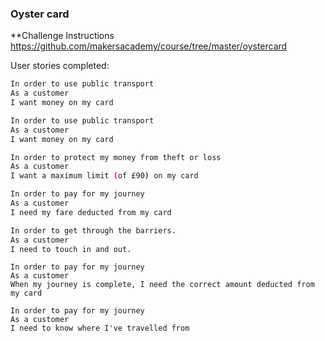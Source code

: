 ### Oyster card


**Challenge Instructions
https://github.com/makersacademy/course/tree/master/oystercard

User stories completed:

```bash
In order to use public transport
As a customer
I want money on my card
```
```bash
In order to use public transport
As a customer
I want money on my card
```

```bash
In order to protect my money from theft or loss
As a customer
I want a maximum limit (of £90) on my card
```

```bash
In order to pay for my journey
As a customer
I need my fare deducted from my card
```

```bash
In order to get through the barriers.
As a customer
I need to touch in and out.
```
```
In order to pay for my journey
As a customer
When my journey is complete, I need the correct amount deducted from my card
```

```
In order to pay for my journey
As a customer
I need to know where I've travelled from
```
